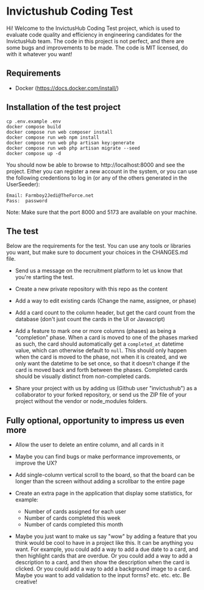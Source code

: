 # Invictushub Coding Test

Hi! Welcome to the InvictusHub Coding Test project, which is used to evaluate
code quality and efficiency in engineering candidates for the InvictusHub team.
The code in this project is not perfect, and there are some bugs and improvements
to be made. The code is MIT licensed, do with it whatever you want!

## Requirements

-   Docker (https://docs.docker.com/install/)

## Installation of the test project

```
cp .env.example .env
docker compose build
docker compose run web composer install
docker compose run web npm install
docker compose run web php artisan key:generate
docker compose run web php artisan migrate --seed
docker compose up -d
```

You should now be able to browse to http://localhost:8000 and see the project.
Either you can register a new account in the system, or you can use the following
credentions to log in (or any of the others generated in the UserSeeder):

```
Email: Farmboy2Jedi@TheForce.net
Pass:  password
```

Note: Make sure that the port 8000 and 5173 are available on your machine.

## The test

Below are the requirements for the test. You can use any tools or libraries you want,
but make sure to document your choices in the CHANGES.md file.

-   Send us a message on the recruitment platform to let us know that you're starting the test.

-   Create a new private repository with this repo as the content

-   Add a way to edit existing cards (Change the name, assignee, or phase)

-   Add a card count to the column header, but get the card count from the database (don't
    just count the cards in the UI or Javascript)

-   Add a feature to mark one or more columns (phases) as being a "completion" phase.
    When a card is moved to one of the phases marked as such, the card should automatically
    get a `completed_at` datetime value, which can otherwise default to `null`. This should
    only happen when the card is moved to the phase, not when it is created, and we only
    want the datetime to be set once, so that it doesn't change if the card is moved back
    and forth between the phases.
    Completed cards should be visually distinct from non-completed cards.

-   Share your project with us by adding us (Github user "invictushub") as a collaborator
    to your forked repository, or send us the ZIP file of your project without the vendor or
    node_modules folders.

## Fully optional, opportunity to impress us even more

-   Allow the user to delete an entire column, and all cards in it

-   Maybe you can find bugs or make performance improvements, or improve the UX?

-   Add single-column vertical scroll to the board, so that the board can be longer than
    the screen without adding a scrollbar to the entire page

-   Create an extra page in the application that display some statistics, for example:

    -   Number of cards assigned for each user
    -   Number of cards completed this week
    -   Number of cards completed this month

-   Maybe you just want to make us say "wow" by adding a feature that you think would be
    cool to have in a project like this. It can be anything you want. For example, you
    could add a way to add a due date to a card, and then highlight cards that are overdue.
    Or you could add a way to add a description to a card, and then show the description
    when the card is clicked. Or you could add a way to add a background image to a card.
    Maybe you want to add validation to the input forms? etc. etc. etc. Be creative!

